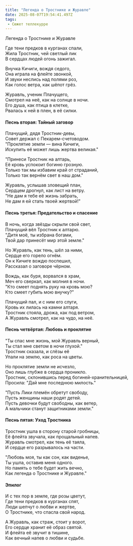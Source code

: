 ```yaml
---
title: "Легенда о Тростнике и Журавле"
date: 2025-08-07T19:54:41.497Z
tags:
 - Сюжет теллекурре
---
```


Легенда о Тростнике и Журавле

Где тени предков в курганах спали,  
Жила Тростник, чей светлый лик  
В сердцах людей огонь зажигал.

Внучка Кичиги, вождя седого,  
Она играла на флейте звонкой,  
И звуки неслись над полями роз,  
Как голос ветра, как шёпот грёз.

Журавль, ученик Плачущего,  
Смотрел на неё, как на солнце в ночи.  
Его душа, как птица в клетке,  
Рвалась к ней в плен, в её силки.

#### **Песнь вторая: Тайный заговор**

Плачущий, дядя Тростник-девы,  
Совет держал с Пекарем-счетоводом.  
"Проклятие земли — вина Кичиги,  
Искупить её может лишь жертва великая."

"Принеси Тростник на алтарь,  
Её кровь успокоит богиню грозную.  
Только так мы избавим край от страданий,  
Только так вернём свет в наш дом."

Журавль, услышав зловещий план,  
Сердцем дрогнул, как лист на ветру.  
"Не дам я тебе её жизнь забрать,  
Не дам я ей стать твоей жертвой!"

#### **Песнь третья: Предательство и спасение**

В ночь, когда звёзды скрыли свой свет,  
Плачущий вёл Тростник к алтарю.  
"Дитя моё, ты избрана богами,  
Твой дар принесёт мир этой земле."

Но Журавль, как тень, шёл за ними,  
Сердце его горело огнём.  
Он к Кичиге вождю поспешил,  
Рассказал о заговоре чёрном.

Вождь, как буря, ворвался в храм,  
Меч его сверкал, как молния в ночи.  
"Кто смеет поднять руку на кровь мою?  
Кто смеет губить мою внучку?"

Плачущий пал, и с ним его слуги,  
Кровь их лилась на камни алтаря.  
Тростник стояла, дрожа, как под ветром,  
А Журавль смотрел, как на чудо, на неё.

#### **Песнь четвёртая: Любовь и проклятие**

"Ты спас мне жизнь, мой Журавль верный,  
Ты стал мне светом в ночи глухой."  
Тростник сказала, и слёзы её  
Упали на землю, как роса на цветы.

Но проклятие земли не исчезло,  
Оно лишь глубже в сердца проникло.  
Тростник, склонившись перед богиней-хранительницей,  
Просила: "Дай мне последнюю милость."

"Пусть Лики племён обретут свободу,  
Пусть женщины наши родят детей.  
Пусть девочки будут свободны, как ветер,  
А мальчики станут защитниками земли."

#### **Песнь пятая: Уход Тростника**

Тростник ушла в сторону старой гробницы,  
Её флейта звучала, как прощальный напев.  
Журавль смотрел, как тень её таяла,  
И сердце его разрывалось на части.

"Любовь моя, ты как сон, как виденье,  
Ты ушла, оставив меня одного.  
Но память о тебе будет жить вечно,  
Как легенда о Тростнике и Журавле."

#### **Эпилог**

И с тех пор в земле, где розы цветут,  
Где тени предков в курганах спят,  
Люди шепчут о любви и жертве,  
О Тростнике, что спасла свой народ.

А Журавль, как страж, стоит у ворот,  
Его сердце хранит её образ святой.  
И флейта её звучит в тишине,  
Как вечный напев о любви и судьбе.
